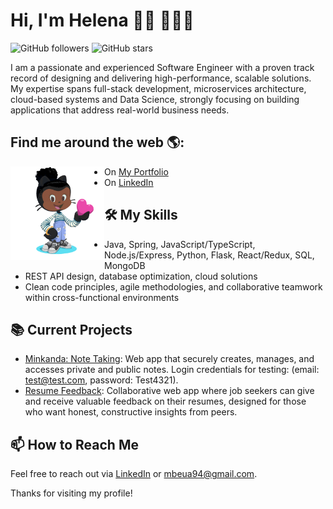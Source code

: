 # Hi, I'm Helena 👋🏾 👩🏾‍💻

![GitHub followers](https://img.shields.io/github/followers/helenapedro?style=social)
![GitHub stars](https://img.shields.io/github/stars/helenapedro?style=social)

I am a passionate and experienced Software Engineer with a proven track record of designing and delivering high-performance, scalable solutions. My expertise spans full-stack development, microservices architecture, cloud-based systems and Data Science, strongly focusing on building applications that address real-world business needs.

## Find me around the web 🌎:
<a href="https://helenapedro.github.io/"><img align="left" width="150" height="150" src="image-octocat-rotating.gif"></a>
- On [My Portfolio](https://myportfolio.hmpedro.com/)
- On [LinkedIn](https://www.linkedin.com/in/helena-software-engineer/)

## 🛠️ My Skills
- Java, Spring, JavaScript/TypeScript, Node.js/Express, Python, Flask, React/Redux, SQL, MongoDB
- REST API design, database optimization, cloud solutions
- Clean code principles, agile methodologies, and collaborative teamwork within cross-functional environments

## 📚 Current Projects
- [Minkanda: Note Taking](https://minkanda.hmpedro.com/login): Web app that securely creates, manages, and accesses private and public notes. Login credentials for testing: (email: test@test.com, password: Test4321).
- [Resume Feedback](https://master.d1cehne8ow0dq0.amplifyapp.com/): Collaborative web app where job seekers can give and receive valuable feedback on their resumes, designed for those who want honest, constructive insights from peers.

## 📫 How to Reach Me
Feel free to reach out via [LinkedIn](https://www.linkedin.com/in/helena-software-engineer/) or [mbeua94@gmail.com](mailto:mbeua94@gmail.com).

Thanks for visiting my profile!
